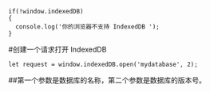 ```
if(!window.indexedDB)
{
  console.log('你的浏览器不支持 IndexedDB ');
}
```

#创建一个请求打开 IndexedDB
```
let request = window.indexedDB.open('mydatabase', 2);
```

##第一个参数是数据库的名称，第二个参数是数据库的版本号。
